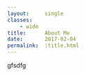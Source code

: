 ```yaml
---
layout:     single
classes:    
    - wide
title:      About Me
date:       2017-02-04 
permalink:  :title.html
---
```

gfsdfg

